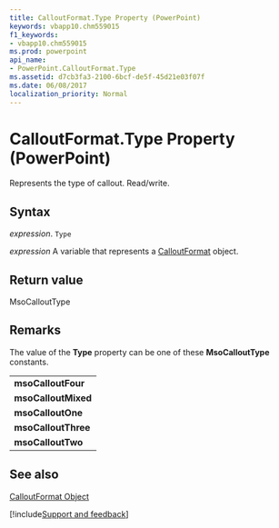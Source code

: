 ```yaml
---
title: CalloutFormat.Type Property (PowerPoint)
keywords: vbapp10.chm559015
f1_keywords:
- vbapp10.chm559015
ms.prod: powerpoint
api_name:
- PowerPoint.CalloutFormat.Type
ms.assetid: d7cb3fa3-2100-6bcf-de5f-45d21e03f07f
ms.date: 06/08/2017
localization_priority: Normal
---
```



# CalloutFormat.Type Property (PowerPoint)

Represents the type of callout. Read/write.


## Syntax

 _expression_. `Type`

_expression_ A variable that represents a [CalloutFormat](./PowerPoint.CalloutFormat.md) object.


## Return value

MsoCalloutType


## Remarks

The value of the  **Type** property can be one of these **MsoCalloutType** constants.


||
|:-----|
|**msoCalloutFour**|
|**msoCalloutMixed**|
|**msoCalloutOne**|
|**msoCalloutThree**|
|**msoCalloutTwo**|

## See also


[CalloutFormat Object](PowerPoint.CalloutFormat.md)

[!include[Support and feedback](~/includes/feedback-boilerplate.md)]